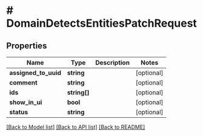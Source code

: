 # # DomainDetectsEntitiesPatchRequest

## Properties

Name | Type | Description | Notes
------------ | ------------- | ------------- | -------------
**assigned_to_uuid** | **string** |  | [optional]
**comment** | **string** |  | [optional]
**ids** | **string[]** |  | [optional]
**show_in_ui** | **bool** |  | [optional]
**status** | **string** |  | [optional]

[[Back to Model list]](../../README.md#models) [[Back to API list]](../../README.md#endpoints) [[Back to README]](../../README.md)
